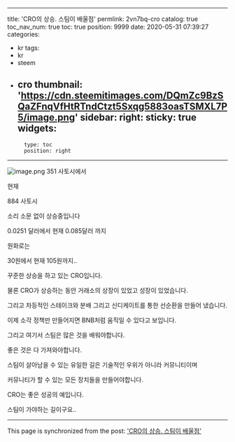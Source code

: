 
---
title: 'CRO의 상승. 스팀이 배울점'
permlink: 2vn7bq-cro
catalog: true
toc_nav_num: true
toc: true
position: 9999
date: 2020-05-31 07:39:27
categories:
- kr
tags:
- kr
- steem
- cro
thumbnail: 'https://cdn.steemitimages.com/DQmZc9BzSQaZFnqVfHtRTndCtzt5Sxqg5883oasTSMXL7P5/image.png'
sidebar:
    right:
        sticky: true
widgets:
    -
        type: toc
        position: right
---


![image.png](https://cdn.steemitimages.com/DQmZc9BzSQaZFnqVfHtRTndCtzt5Sxqg5883oasTSMXL7P5/image.png)
351 사토시에서

현재 

884 사토시 

소리 소문 없이 상승중입니다

0.0251 달러에서 현재 0.085달러 까지

원화로는

30원에서 현재 105원까지..

꾸준한 상승을 하고 있는 CRO입니다.


물론 CRO가 상승하는 동안 거래소의 상장이 있었고 성장이 있었습니다.


그리고 차등적인 스테이크와 분배 그리고 신디케이트를 통한 선순환을 만들어 냈습니다.


이제 소각 정책만 만들어지면 BNB처럼 움직일 수 있다고 보입니다.



그리고 여기서 스팀은 많은 것을 배워야합니다.

좋은 것은 다 가져와야합니다.

스팀이 살아남을 수 있는 유일한  길은 기술적인 우위가 아니라 커뮤니티이며

커뮤니티가 할 수 있는 모든 장치들을 만들어야합니다.

CRO는 좋은 성공의 예입니다.

스팀이 가야하는 길이구요..

- - -

This page is synchronized from the post: ['CRO의 상승. 스팀이 배울점'](https://steemit.com/@virus707/2vn7bq-cro)
